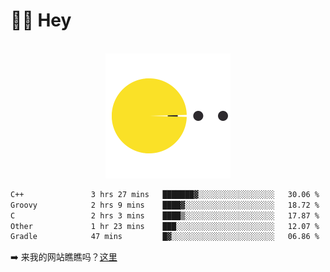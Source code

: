 
# 👋🏻 Hey
<div align="center">
	<br>
	<img src="https://raw.githubusercontent.com/Aniket965/Aniket965/master/pacman.svg?sanitize=true" width="200" height="200">
	<br>
</div>

<!--START_SECTION:waka-->

```txt
C++               3 hrs 27 mins   ███████▓░░░░░░░░░░░░░░░░░   30.06 %
Groovy            2 hrs 9 mins    ████▓░░░░░░░░░░░░░░░░░░░░   18.72 %
C                 2 hrs 3 mins    ████▒░░░░░░░░░░░░░░░░░░░░   17.87 %
Other             1 hr 23 mins    ███░░░░░░░░░░░░░░░░░░░░░░   12.07 %
Gradle            47 mins         █▓░░░░░░░░░░░░░░░░░░░░░░░   06.86 %
```

<!--END_SECTION:waka-->

 ➡️  来我的网站瞧瞧吗？[这里](https://www.shaolongfei.com)
